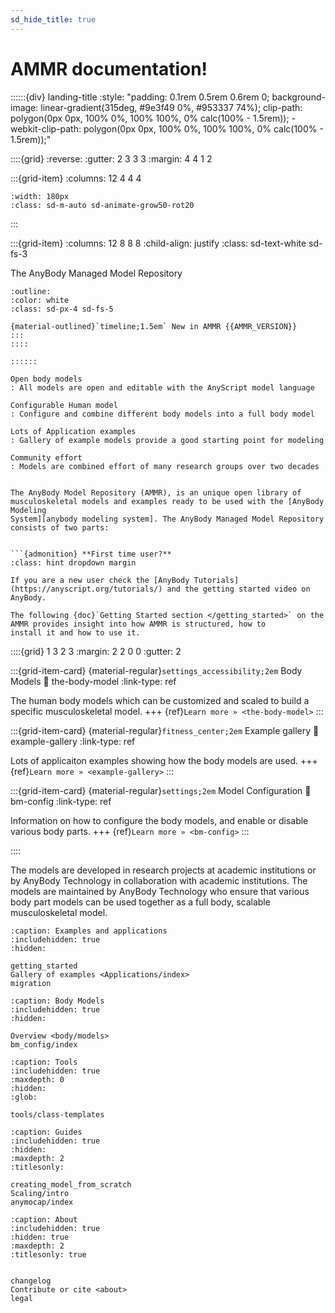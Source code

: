 ```yaml
---
sd_hide_title: true
---
```


# AMMR documentation!

::::::{div} landing-title
:style: "padding: 0.1rem 0.5rem 0.6rem 0; background-image: linear-gradient(315deg, #9e3f49 0%, #953337 74%); clip-path: polygon(0px 0px, 100% 0%, 100% 100%, 0% calc(100% - 1.5rem)); -webkit-clip-path: polygon(0px 0px, 100% 0%, 100% 100%, 0% calc(100% - 1.5rem));"

::::{grid}
:reverse:
:gutter: 2 3 3 3
:margin: 4 4 1 2

:::{grid-item}
:columns: 12 4 4 4

```{image} ./_static/ammr_bodyparts2.png
:width: 180px
:class: sd-m-auto sd-animate-grow50-rot20
```
:::

:::{grid-item}
:columns: 12 8 8 8
:child-align: justify
:class: sd-text-white sd-fs-3

The AnyBody Managed Model Repository

```{button-link} ./changelog.html#linkcheck_ignore
:outline:
:color: white
:class: sd-px-4 sd-fs-5

{material-outlined}`timeline;1.5em` New in AMMR {{AMMR_VERSION}}
:::
::::

::::::

Open body models
: All models are open and editable with the AnyScript model language

Configurable Human model
: Configure and combine different body models into a full body model

Lots of Application examples
: Gallery of example models provide a good starting point for modeling

Community effort
: Models are combined effort of many research groups over two decades


The AnyBody Model Repository (AMMR), is an unique open library of
musculoskeletal models and examples ready to be used with the [AnyBody Modeling
System][anybody modeling system]. The AnyBody Managed Model Repository consists of two parts:


```{admonition} **First time user?**
:class: hint dropdown margin

If you are a new user check the [AnyBody Tutorials](https://anyscript.org/tutorials/) and the getting started video on AnyBody.

The following {doc}`Getting Started section </getting_started>` on the AMMR provides insight into how AMMR is structured, how to
install it and how to use it.
```

<span class="material-symbols-outlined">
</span>

::::{grid} 1 3 2 3
:margin: 2 2 0 0
:gutter: 2

:::{grid-item-card} {material-regular}`settings_accessibility;2em` Body Models
:link: the-body-model
:link-type: ref

The human body models which can be 
customized and scaled to build a specific musculoskeletal model.
+++
{ref}`Learn more » <the-body-model>`
:::

:::{grid-item-card} {material-regular}`fitness_center;2em` Example gallery
:link: example-gallery
:link-type: ref

Lots of applicaiton examples showing how the body models are used.
+++
{ref}`Learn more » <example-gallery>`
:::

:::{grid-item-card} {material-regular}`settings;2em` Model Configuration
:link: bm-config
:link-type: ref

Information on how to configure the body models, and enable or disable various body parts.
+++
{ref}`Learn more » <bm-config>`
:::

::::





The models are developed in research projects at academic institutions or by
AnyBody Technology in collaboration with academic institutions. The models are
maintained by AnyBody Technology who ensure that various body part models can be
used together as a full body, scalable musculoskeletal model.



[anybody modeling system]: https://www.anybodytech.com/software/anybodymodelingsystem/



```{toctree}
:caption: Examples and applications
:includehidden: true
:hidden:

getting_started
Gallery of examples <Applications/index>
migration
```


```{toctree}
:caption: Body Models
:includehidden: true
:hidden:

Overview <body/models>
bm_config/index
```


```{toctree}
:caption: Tools
:includehidden: true
:maxdepth: 0
:hidden:
:glob:

tools/class-templates
```



```{toctree}
:caption: Guides
:includehidden: true
:hidden:
:maxdepth: 2
:titlesonly:

creating_model_from_scratch
Scaling/intro
anymocap/index

```


```{toctree}
:caption: About
:includehidden: true
:hidden: true
:maxdepth: 2
:titlesonly: true


changelog
Contribute or cite <about>
legal

```

